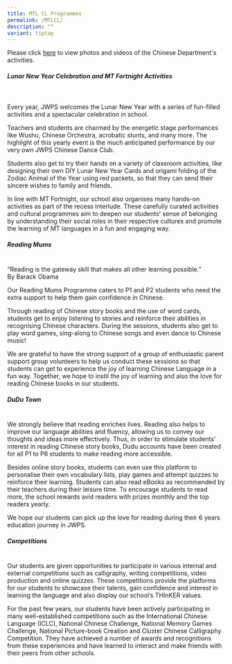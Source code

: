 ```yaml
---
title: MTL CL Programmes
permalink: /MTLCL/
description: ""
variant: tiptap
---
```

<p>Please click <a href="https://sites.google.com/moe.edu.sg/jwpsclevents" rel="noopener noreferrer nofollow" target="_blank">here</a> to view photos and videos of the Chinese Department's activities.</p><h5>Lunar New Year Celebration and MT Fortnight Activities</h5><p><br></p><p>Every year, JWPS welcomes the Lunar New Year with a series of fun-filled activities and a spectacular celebration in school. <br></p><p>Teachers and students are charmed by the energetic stage performances like Wushu, Chinese Orchestra, acrobatic stunts, and many more. The highlight of this yearly event is the much anticipated performance by our very own JWPS Chinese Dance Club. <br></p><p>Students also get to try their hands on a variety of classroom activities, like designing their own DIY Lunar New Year Cards and origami folding of the Zodiac Animal of the Year using red packets, so that they can send their sincere wishes to family and friends.<br></p><p>In line with MT Fortnight, our school also organises many hands-on activities as part of the recess interlude. These carefully curated activities and cultural programmes aim to deepen our students' sense of belonging by understanding their social roles in their respective cultures and promote the learning of MT languages in a fun and engaging way. <br></p><h5>Reading Mums</h5><p><br>“Reading is the gateway skill that makes all other learning possible.”<br>By Barack Obama<br></p><p>Our Reading Mums Programme caters to P1 and P2 students who need the extra support to help them gain confidence in Chinese. <br></p><p>Through reading of Chinese story books and the use of word cards, students get to enjoy listening to stories and reinforce their abilities in recognising Chinese characters. During the sessions, students also get to play word games, sing-along to Chinese songs and even dance to Chinese music! <br></p><p>We are grateful to have the strong support of a group of enthusiastic parent support group volunteers to help us conduct these sessions so that students can get to experience the joy of learning Chinese Language in a fun way. Together, we hope to instil the joy of learning and also the love for reading Chinese books in our students. <br></p><h5>DuDu Town</h5><p><br>We strongly believe that reading enriches lives. Reading also helps to improve our language abilities and fluency, allowing us to convey our thoughts and ideas more effectively. Thus, in order to stimulate students’ interest in reading Chinese story books, Dudu accounts have been created for all P1 to P6 students to make reading more accessible. <br></p><p>Besides online story books, students can even use this platform to personalise their own vocabulary lists, play games and attempt quizzes to reinforce their learning. Students can also read eBooks as recommended by their teachers during their leisure time. To encourage students to read more, the school rewards avid readers with prizes monthly and the top readers yearly.<br></p><p>We hope our students can pick up the love for reading during their 6 years education journey in JWPS.<br></p><h5>Competitions</h5><p><br>Our students are given opportunities to participate in various internal and external competitions such as calligraphy, writing competitions, video production and online quizzes. These competitions provide the platforms for our students to showcase their talents, gain confidence and interest in learning the language and also display our school’s THInKER values. <br></p><p>For the past few years, our students have been actively participating in many well-established competitions such as the International Chinese Language (ICLC), National Chinese Challenge, National Memory Games Challenge, National Picture-book Creation and Cluster Chinese Calligraphy Competition. They have achieved a number of awards and recognitions from these experiences and have learned to interact and make friends with their peers from other schools.</p>